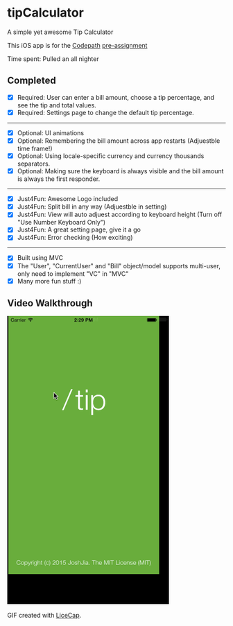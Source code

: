 # tipCalculator
A simple yet awesome Tip Calculator

This iOS app is for the [Codepath](http://courses.codepath.com/snippets/intro_to_ios/thanks_for_applying) [pre-assignment](https://gist.github.com/timothy1ee/7747214) 

Time spent: Pulled an all nighter

Completed
---

* [x] Required: User can enter a bill amount, choose a tip percentage, and see the tip and total values.
* [x] Required: Settings page to change the default tip percentage.

---

* [x] Optional: UI animations
* [x] Optional: Remembering the bill amount across app restarts (Adjuestble time frame!)
* [x] Optional: Using locale-specific currency and currency thousands separators.
* [x] Optional: Making sure the keyboard is always visible and the bill amount is always the first responder.

---

* [x] Just4Fun: Awesome Logo included
* [x] Just4Fun: Split bill in any way (Adjuestble in setting)
* [x] Just4Fun: View will auto adjuest according to keyboard height (Turn off "Use Number Keyboard Only")
* [x] Just4Fun: A great setting page, give it a go
* [x] Just4Fun: Error checking (How exciting)

---

* [x] Built using MVC
* [x] The "User", "CurrentUser" and "Bill" object/model supports multi-user, only need to implement "VC" in "MVC" 
* [x] Many more fun stuff :)

Video Walkthrough
---

![Video Walkthrough](tipCalc1.gif)

GIF created with [LiceCap](http://www.cockos.com/licecap/).
